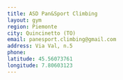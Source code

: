 ```yaml
---
title: ASD Pan&Sport Climbing
layout: gym
region: Piemonte
city: Quincinetto (TO)
email: panesport.climbing@gmail.com
address: Via Val, n.5
phone: 
latitude: 45.56073761
longitude: 7.80603123
---
```


